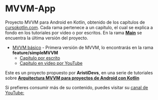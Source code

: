 # MVVM-App

Proyecto MVVM para Android en Kotlin, obtenido de los capítulos de [cursokotlin.com](https://cursokotlin.com/). 
Cada rama pertenece a un capítulo, el cual se explica a fondo en los tutoriales por video o por escritos.
En la rama [__Main__](https://github.com/Jose-Vela/MVVM-App/tree/main) se encuentra la última versión del proyecto.

- [MVVM básico](https://github.com/Jose-Vela/MVVM-App/tree/feature/simpleMVVM) - Primera versión de MVVM, lo encontrarás en la rama __feature/simpleMVVM__
  - [Capítulo por escrito](https://cursokotlin.com/mvvm-en-android-con-kotlin-livedata-y-view-binding-android-architecture-components/)
  - [Capítulo en video por YouTube](https://youtu.be/hhhSMXi0R3E)

Este es un proyecto propuesto por __AristiDevs__, en una serie de tutoriales sobre [__Arquitectura MVVM para proyectos de Android con Kotlin__](https://youtube.com/playlist?list=PL8ie04dqq7_MvhtWlcIFS9L3_4EWatd-V)

Si prefieres consumir más de su contenido, puedes visitar su [canal de YouTube:](https://www.youtube.com/@AristiDevs)
